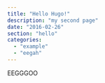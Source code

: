 ```yaml
---
title: "Hello Hugo!"
description: "my second page"
date: "2016-02-26"
section: "hello"
categories:
  - "example"
  - "eegah"
---
```


EEGGGOO
